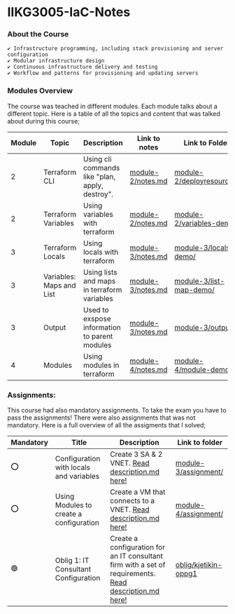 # IIKG3005-IaC-Notes

### About the Course
    ✔️ Infrastructure programming, including stack provisioning and server configuration
    ✔️ Modular infrastructure design
    ✔️ Continuous infrastructure delivery and testing
    ✔️ Workflow and patterns for provisioning and updating servers



### Modules Overview
The course was teached in different modules. Each module talks about a different topic. 
Here is a table of all the topics and content that was talked about during this course;

| **Module** | **Topic**              | **Description**                                      | **Link to notes**                                                                       | **Link to Folder**        |
|------------|------------------------|------------------------------------------------------|-----------------------------------------------------------------------------------------|---------------------------|
| 2          |   Terraform CLI        |   Using cli commands like "plan, apply, destroy".   |  [module-2/notes.md](https://github.com/KjetilIN/IIKG3005-IaC-Notes/blob/main/module-2/notes.md)   |        [module-2/deployresources/](https://github.com/KjetilIN/IIKG3005-IaC-Notes/tree/main/module-2/delpoyresources)                 |
| 2          |   Terraform Variables  |   Using variables with terraform                     |  [module-2/notes.md](https://github.com/KjetilIN/IIKG3005-IaC-Notes/blob/main/module-2/notes.md)   | [module-2/variables-demo/](https://github.com/KjetilIN/IIKG3005-IaC-Notes/tree/main/module-2/variables-demo)                         |
| 3          |   Terraform Locals  |   Using locals with terraform                     |  [module-3/notes.md](https://github.com/KjetilIN/IIKG3005-IaC-Notes/blob/main/module-3/notes.md)   | [module-3/locals-demo/](https://github.com/KjetilIN/IIKG3005-IaC-Notes/tree/main/module-3/locals-demo)                         |
| 3          |   Variables: Maps and List |   Using lists and maps in terraform variables                    |  [module-3/notes.md](https://github.com/KjetilIN/IIKG3005-IaC-Notes/blob/main/module-3/notes.md)   | [module-3/list-map-demo/](https://github.com/KjetilIN/IIKG3005-IaC-Notes/tree/main/module-3/list-map-demo)                         |
| 3          |   Output |   Used to exspose information to parent modules                    |  [module-3/notes.md](https://github.com/KjetilIN/IIKG3005-IaC-Notes/blob/main/module-3/notes.md)   | [module-3/output/](https://github.com/KjetilIN/IIKG3005-IaC-Notes/tree/main/module-3/output)                         |
| 4          |   Modules |   Using modules in terraform                   |  [module-4/notes.md](https://github.com/KjetilIN/IIKG3005-IaC-Notes/blob/main/module-4/notes.md)   | [module-4/module-demo/](https://github.com/KjetilIN/IIKG3005-IaC-Notes/tree/main/module-4/module-demo)                         |



### Assignments:
This course had also mandatory assignments. To take the exam you have to pass the assignments!
There were also assignments that was not mandatory. Here is a full overview of all the assigments that I solved; 

| **Mandatory** | **Title**                                   | **Description**                                                                                                              | **Link to folder** |
|---------------|---------------------------------------------|------------------------------------------------------------------------------------------------------------------------------|--------------------|
|     ⭕️        |  Configuration with locals and variables    | Create 3 SA & 2 VNET. [Read description.md here!](https://github.com/KjetilIN/IIKG3005-IaC-Notes/blob/main/module-3/assignment/description.md )           |  [module-3/assignment/](https://github.com/KjetilIN/IIKG3005-IaC-Notes/tree/main/module-3/assignment)      |
|     ⭕️        |  Using Modules to create a configuration    | Create a VM that connects to a VNET. [Read description.md here!](https://github.com/KjetilIN/IIKG3005-IaC-Notes/blob/main/module-4/assignment/description.md )           |  [module-4/assignment/](https://github.com/KjetilIN/IIKG3005-IaC-Notes/tree/main/module-4/assignment)      |
|     🟢        |  Oblig 1: IT Consultant Configuration    | Create a configuration for an IT consultant firm with a set of requirements. [Read description.md here!](https://github.com/KjetilIN/IIKG3005-IaC-Notes/blob/main/oblig/oppg1_description.md)            |  [oblig/kjetikin-oppg1](https://github.com/KjetilIN/IIKG3005-IaC-Notes/tree/main/oblig/kjetikin-oppg1)      |
